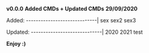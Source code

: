 **v0.0.0**
**Added CMDs + Updated CMDs**
**29/09/2020**

Added:
-----------------------------|
sex
sex2
sex3

Updated:
-----------------------------|
2020
2021
test

**Enjoy :)**
